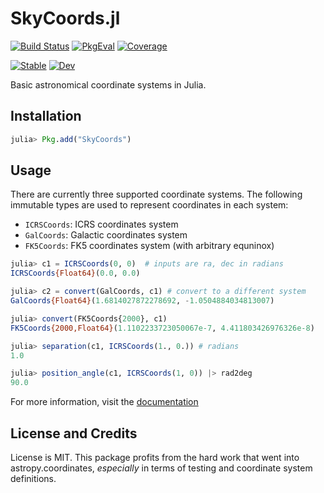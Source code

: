 # SkyCoords.jl

[![Build Status](https://github.com/turinglang/SkyCoords.jl/workflows/CI/badge.svg?branch=master)](https://github.com/JuliaAstro/SkyCoords.jl/actions/workflows/ci.yml)
[![PkgEval](https://juliaci.github.io/NanosoldierReports/pkgeval_badges/S/SkyCoords.svg)](https://juliaci.github.io/NanosoldierReports/pkgeval_badges/report.html)
[![Coverage](https://codecov.io/gh/JuliaAstro/SkyCoords.jl/branch/master/graph/badge.svg)](https://codecov.io/gh/JuliaAstro/SkyCoords.jl)

[![Stable](https://img.shields.io/badge/docs-stable-blue.svg)](https://juliaastro.github.io/SkyCoords.jl/stable)
[![Dev](https://img.shields.io/badge/docs-dev-blue.svg)](https://juliaastro.github.io/SkyCoords.jl/dev)

Basic astronomical coordinate systems in Julia.

## Installation

```julia
julia> Pkg.add("SkyCoords")
```

## Usage

There are currently three supported coordinate systems. The following
immutable types are used to represent coordinates in each system:

- `ICRSCoords`: ICRS coordinates system
- `GalCoords`: Galactic coordinates system
- `FK5Coords`: FK5 coordinates system (with arbitrary equninox)

```julia
julia> c1 = ICRSCoords(0, 0)  # inputs are ra, dec in radians
ICRSCoords{Float64}(0.0, 0.0)

julia> c2 = convert(GalCoords, c1) # convert to a different system
GalCoords{Float64}(1.6814027872278692, -1.0504884034813007)

julia> convert(FK5Coords{2000}, c1)
FK5Coords{2000,Float64}(1.1102233723050067e-7, 4.411803426976326e-8)

julia> separation(c1, ICRSCoords(1., 0.)) # radians
1.0

julia> position_angle(c1, ICRSCoords(1, 0)) |> rad2deg
90.0
```

For more information, visit the [documentation](https://juliaastro.github.io/SkyCoords.jl/dev)

## License and Credits

License is MIT. This package profits from the hard work that went into
astropy.coordinates, *especially* in terms of testing and coordinate system
definitions.
